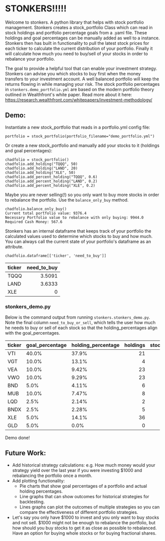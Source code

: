 # STONKERS!!!!!

Welcome to stonkers. A python library that helps with stock portfolio management. Stonkers creates a stock_portfolio Class which can read in stock holdings and portfolio percentage goals from a .yaml file. These holdings and goal percentages can be manually added as well to a instance. Stonkers then has built in functionality to pull the latest stock prices for each ticker to calculate the current distribution of your portfolio. Finally it will calculate how much you need to buy/sell of your stocks in order to rebalance your portfolio.

The goal to provide a helpful tool that can enable your investment strategy. Stonkers can advise you which stocks to buy first when the money transfers to your investment account. A well balanced portfolio will keep the returns flowing in while managing your risk. The stock portfolio percentages in `stonkers.demo_portfolio.yml` are based on the modern portfolio theory outlined in Wealthfront's white paper. Read more about it here: https://research.wealthfront.com/whitepapers/investment-methodology/



## Demo:

Instantiate a new stock_portfolio that reads in a portfolio.yml config file:
```
portfolio = stock_portfolio(portfolio_filename="demo_portfolio.yml")
```
Or create a new stock_portfolio and manually add your stocks to it (holdings and goal percentages):
```
chadfolio = stock_portfolio()
chadfolio.add_holding("TQQQ", 50)
chadfolio.add_holding("LAND", 20)
chadfolio.add_holding("XLE", 50)
chadfolio.add_percent_holding("TQQQ", 0.6)
chadfolio.add_percent_holding("LAND", 0.2)
chadfolio.add_percent_holding("XLE", 0.2)
```
Maybe you are never selling(!) so you only want to buy more stocks in order to rebalance the portfolio. Use the `balance_only_buy` method.
```
chadfolio.balance_only_buy()
Current total portfolio value: 9376.4
Necessary Portfolio value to rebalance with only buying: 9944.0
Required Cash Money: 567.6
```
Stonkers has an internal dataframe that keeps track of your portfolio the calculated values used to determine which stocks to buy and how much. You can always call the current state of your portfolio's dataframe as an attribute.
```
chadfolio.dataframe[['ticker', 'need_to_buy']]
```
| ticker   |   need_to_buy |
|:---------|--------------:|
| TQQQ     |        3.5091 |
| LAND     |        3.6333 |
| XLE      |        0      |

### stonkers_demo.py
Below is the command output from running `stonkers.stonkers_demo.py`. Note the final column `need_to_buy_or_sell`, which tells the user how much he needs to buy or sell of each stock so that the holding_percentages align with the goal_percentages.

| ticker   | goal_percentage   | holding_percentage   |   holdings |   stock_price |   holdings_value |   goal_holding_value |   holding_value_diff |   need_to_buy_or_sell |
|:---------|:------------------|:---------------------|-----------:|--------------:|-----------------:|---------------------:|---------------------:|----------------------:|
| VTI      | 40.0%             | 37.9%                |         21 |        227.92 |          4786.32 |              5047.2  |               260.88 |                1.1446 |
| VGT      | 10.0%             | 13.1%                |          4 |        414.83 |          1659.32 |              1261.8  |              -397.52 |               -0.9583 |
| VEA      | 10.0%             | 9.42%                |         23 |         51.69 |          1188.87 |              1261.8  |                72.93 |                1.4109 |
| VWO      | 10.0%             | 9.29%                |         23 |         50.97 |          1172.31 |              1261.8  |                89.49 |                1.7557 |
| BND      | 5.0%              | 4.11%                |          6 |         86.48 |           518.88 |               630.9  |               112.02 |                1.2953 |
| MUB      | 10.0%             | 7.47%                |          8 |        117.83 |           942.64 |              1261.8  |               319.16 |                2.7086 |
| LQD      | 2.5%              | 2.14%                |          2 |        135.47 |           270.94 |               315.45 |                44.51 |                0.3286 |
| BNDX     | 2.5%              | 2.28%                |          5 |         57.76 |           288.8  |               315.45 |                26.65 |                0.4614 |
| XLE      | 5.0%              | 14.1%                |         36 |         49.72 |          1789.92 |               630.9  |             -1159.02 |              -23.3109 |
| GLD      | 5.0%              | 0.0%                 |          0 |        168.16 |             0    |               630.9  |               630.9  |                3.7518 |  

Demo done!

## Future Work:
- Add historical strategy calculations: e.g. How much money would your strategy yield over the last year if you were investing $1000 and rebalancing the portfolio once a month.
- Add plotting functionality:
	- Pie charts that show goal percentages of a portfolio and actual holding percentages.
	- Line graphs that can show outcomes for historical strategies for backtesting.
	- Lines graphs can plot the outcomes of multiple strategies so you can compare the effectiveness of different portfolio strategies.
- Let's say you only have $1000 to invest and you only want to buy stocks and not sell. $1000 might not be enough to rebalance the portfolio, but how should you buy stocks to get it as close as possible to rebalanced. Have an option for buying whole stocks or for buying fractional shares.